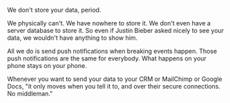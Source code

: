 We don't store your data, period.

We physically can't. We have nowhere to store it. We don't even have a server database to store it. So even if Justin Bieber asked nicely to see your data, we wouldn't have anything to show him.

All we do is send push notifications when breaking events happen. Those push notifications are the same for everybody. What happens on your phone stays on your phone.

Whenever you want to send your data to your CRM or MailChimp or Google Docs, "it only moves when you tell it to, and over their secure connections. No middleman."
